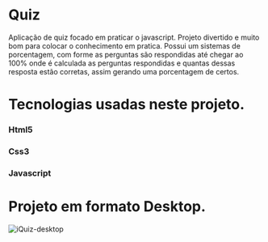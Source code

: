 # Quiz
Aplicação de quiz focado em praticar o javascript. Projeto divertido e muito bom para colocar o conhecimento em pratica.
 Possui um sistemas de porcentagem, com forme as perguntas são respondidas até chegar ao 100% onde é calculada as perguntas respondidas e quantas dessas resposta estão corretas,     assim gerando uma porcentagem de certos.

# Tecnologias usadas neste projeto.

### Html5
### Css3
### Javascript


# Projeto em formato Desktop.

![iQuiz-desktop](https://user-images.githubusercontent.com/62466598/141509329-6a3023e4-8fe4-4481-8e69-b694461522fb.png)
